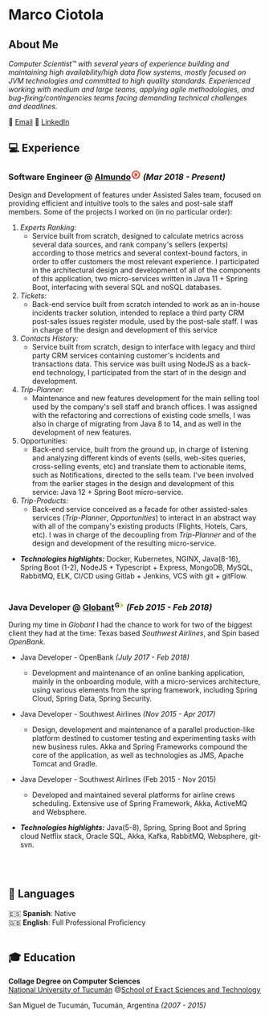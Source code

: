 # Marco Ciotola

## About Me

_Computer Scientist™ with several years of experience building and maintaining high availability/high data flow systems, mostly focused on JVM technologies and committed to high quality standards. Experienced working with medium and large teams, applying agile methodologies, and bug-fixing/contingencies teams facing demanding technical challenges and deadlines._ <br>

 :email: [Email](mailto:marcovciotola@gmail.com)   :link: [LinkedIn](https://www.linkedin.com/in/marcovciotola/) 



##  💻  Experience

###  **Software Engineer** @ [Almundo](https://almundo.com.ar/)<img src="./assets/alm.png" alt="alm" width="20">  _(Mar 2018 - Present)_ <br>

Design and Development of features under Assisted Sales team, focused on providing efficient and intuitive tools to the sales and post-sale staff members. Some of the projects I worked on  (in no particular order):

1. _Experts Ranking:_
   - Service built from scratch, designed to calculate metrics across several data sources, and rank company's sellers (experts) according to those metrics and several context-bound factors, in order to offer customers the most relevant experience. I participated in the architectural design and development of all of the components of this application, two micro-services written in Java 11 + Spring Boot, interfacing with several SQL and noSQL databases.
2. _Tickets:_
   - Back-end service built from scratch intended to work as an in-house incidents tracker solution, intended to replace a third party CRM post-sales issues register module, used by the post-sale staff. I was in charge of the design and development of this service 
3. _Contacts History:_
   - Service built from scratch, design to interface with legacy and third party CRM services containing customer's incidents and transactions data. This service was built using NodeJS as a back-end technology, I participated from the start of in the design and development.
4. _Trip-Planner:_
   - Maintenance and new features development for the main selling tool used by the company's sell staff and branch offices. I was assigned with the refactoring and corrections of existing code smells, I was also in charge of migrating from Java 8 to 14, and as well in the development of new features. 
5. Opportunities:
   - Back-end service, built from the ground up, in charge of listening and analyzing different kinds of events (sells, web-sites queries, cross-selling events, etc) and translate them to actionable items, such as Notifications, directed to the sells team. I've been involved from the earlier stages in the design and development of this service: Java 12 + Spring Boot micro-service.
6. _Trip-Products:_
   - Back-end service conceived as a facade for other assisted-sales services (*Trip-Planner*, *Opportunities*) to interact in an abstract way with all of the company's existing products (Flights, Hotels, Cars, etc). I was in charge of the decoupling from *Trip-Planner* and of the design and development of the resulting micro-service.

- **_Technologies highlights:_** Docker, Kubernetes, NGINX, Java(8-16), Spring Boot (1-2), NodeJS + Typescript + Express, MongoDB, MySQL, RabbitMQ, ELK, CI/CD using Gitlab + Jenkins, VCS with git + gitFlow.
  <br><br>



### **Java Developer** @ [Globant](https://www.globant.com/)<img src="./assets/globant.png" alt="glb" width="20" >  _(Feb 2015 - Feb 2018)_ <br>

During my time in *Globant* I had the chance to work for two of the biggest client they had at the time: Texas based *Southwest Airlines*, and Spin based *OpenBank*.

- Java Developer - OpenBank *(July 2017 - Feb 2018)*
  - Development and maintenance of an online banking application, mainly in the onboarding module,  with a micro-services architecture, using various elements from the spring framework, including Spring Cloud, Spring Data, Spring Security.
- Java Developer - Southwest Airlines *(Nov 2015 - Apr 2017)*
  - Design, development and maintenance of a parallel production-like platform destined to customer testing and experimenting tasks with new business rules. Akka and Spring Frameworks compound the core of the application, as well as technologies as JMS, Apache Tomcat and Gradle.
- Java Developer - Southwest Airlines (Feb 2015 - Nov 2015)
  - Developed and maintained several platforms for airline crews scheduling. Extensive use of Spring Framework, Akka, ActiveMQ and Websphere.



- **_Technologies highlights:_** Java(5-8), Spring, Spring Boot and Spring cloud Netflix stack, Oracle SQL, Akka, Kafka, RabbitMQ, Websphere, git-svn.

  <br><br>



## 💬  Languages

:es:   **Spanish**: Native <br>
:uk:   **English**: Full Professional Proficiency
<br><br>

## 🎓  Education

**Collage Degree on Computer Sciences**<br>
[National University of Tucumán](https://en.wikipedia.org/wiki/National_University_of_Tucum%C3%A1n) @[School of Exact Sciences and Technology](https://www.facet.unt.edu.ar/)<br>

San Miguel de Tucumán, Tucumán, Argentina _(2007 - 2015)_

